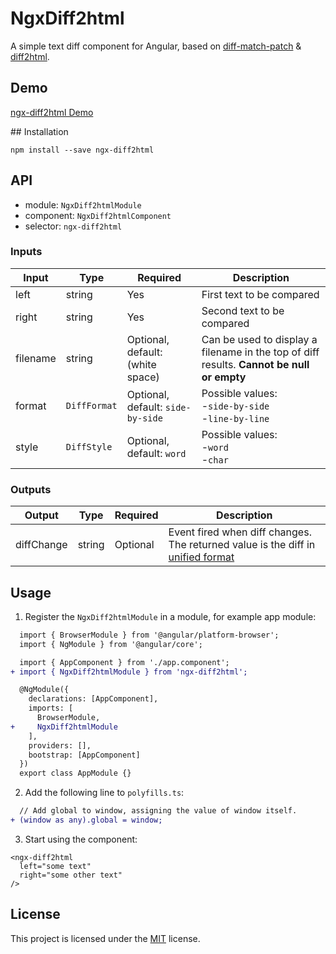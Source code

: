 # NgxDiff2html

A simple text diff component for Angular, based on [diff-match-patch](https://github.com/google/diff-match-patch) & [diff2html](https://github.com/rtfpessoa/diff2html).

## Demo

[ngx-diff2html Demo](#)

## Installation

```
npm install --save ngx-diff2html
```

## API

- module: `NgxDiff2htmlModule`
- component: `NgxDiff2htmlComponent`
- selector: `ngx-diff2html`

### Inputs

| Input                | Type              | Required                             | Description
| -------------------- | ----------------- | ------------------------------------ | --------------------------
| left                 | string            | Yes                                  | First text to be compared
| right                | string            | Yes                                  | Second text to be compared
| filename             | string            | Optional, default: ` ` (white space) | Can be used to display a filename in the top of diff results. **Cannot be null or empty**
| format               | `DiffFormat`      | Optional, default: `side-by-side`    | Possible values:<br> -`side-by-side`<br> -`line-by-line`
| style                | `DiffStyle`       | Optional, default: `word`            | Possible values:<br> -`word`<br> -`char`

### Outputs

| Output               | Type              | Required                             | Description
| -------------------- | ----------------- | ------------------------------------ | --------------------------
| diffChange           | string            | Optional                             | Event fired when diff changes. The returned value is the diff in [unified format](http://fileformats.archiveteam.org/wiki/Unified_diff)

## Usage

1) Register the `NgxDiff2htmlModule` in a module, for example app module:

```diff
  import { BrowserModule } from '@angular/platform-browser';
  import { NgModule } from '@angular/core';

  import { AppComponent } from './app.component';
+ import { NgxDiff2htmlModule } from 'ngx-diff2html';

  @NgModule({
    declarations: [AppComponent],
    imports: [
      BrowserModule,
+     NgxDiff2htmlModule
    ],
    providers: [],
    bootstrap: [AppComponent]
  })
  export class AppModule {}
```

2) Add the following line to `polyfills.ts`:

```diff
  // Add global to window, assigning the value of window itself.
+ (window as any).global = window;
```

3) Start using the component:

```
<ngx-diff2html
  left="some text"
  right="some other text"
/>
```

## License

This project is licensed under the [MIT](LICENSE) license.
